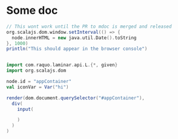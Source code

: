 # Some doc


```scala mdoc:js sc:nocompile
// This wont work until the PR to mdoc is merged and released
org.scalajs.dom.window.setInterval(() => {
  node.innerHTML = new java.util.Date().toString
}, 1000)
println("This should appear in the browser console")
```

```scala mdoc:js sc:nocompile

import com.raquo.laminar.api.L.{*, given}
import org.scalajs.dom

node.id = "appContainer"
val iconVar = Var("hi")

render(dom.document.querySelector("#appContainer"),
  div(
    input(

    )
  )
)
```
